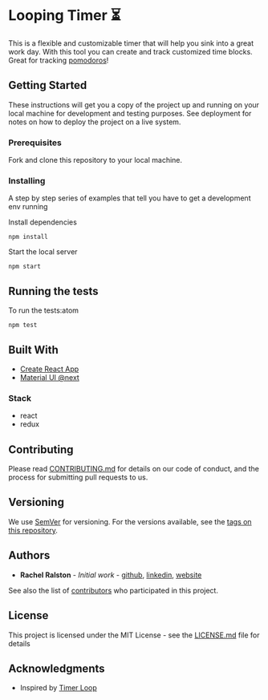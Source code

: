 # Looping Timer ⏳

This is a flexible and customizable timer that will help you sink into a great work day. With this tool you can create and track customized time blocks. Great for tracking [pomodoros](https://en.wikipedia.org/wiki/Pomodoro_Technique)!

## Getting Started

These instructions will get you a copy of the project up and running on your local machine for development and testing purposes. See deployment for notes on how to deploy the project on a live system.

### Prerequisites

Fork and clone this repository to your local machine.

### Installing

A step by step series of examples that tell you have to get a development env running

Install dependencies  
```
npm install
```

Start the local server  
```
npm start
```

<!-- End with an example of getting some data out of the system or using it for a little demo -->

## Running the tests

To run the tests:atom
```
npm test
```
<!-- Explain how to run the automated tests for this system

### Break down into end to end tests

Explain what these tests test and why

```
Give an example
```

### And coding style tests

Explain what these tests test and why

```
Give an example
``` -->

<!-- ## Deployment

Add additional notes about how to deploy this on a live system -->

## Built With

* [Create React App](https://github.com/facebookincubator/create-react-app/blob/master/packages/react-scripts/template/README.md)
* [Material UI @next](https://material-ui-next.com/)

### Stack
- react
- redux

## Contributing

Please read [CONTRIBUTING.md](#) for details on our code of conduct, and the process for submitting pull requests to us.

## Versioning

We use [SemVer](http://semver.org/) for versioning. For the versions available, see the [tags on this repository](https://github.com/your/project/tags).

## Authors

* **Rachel Ralston** - *Initial work* - [github](https://github.com/rachel-ftw),  [linkedin](http://www.linkedin.com/in/rachelralston), [website](http://www.rachelralston.com)

See also the list of [contributors](https://github.com/rachel-ftw/looping-timer/contributors) who participated in this project.

## License

This project is licensed under the MIT License - see the [LICENSE.md](LICENSE.md) file for details

## Acknowledgments

* Inspired by [Timer Loop](https://chrome.google.com/webstore/detail/timer-loop/mdkfiefeoimmobmhdimachkfcpkgahlc?hl=en)
